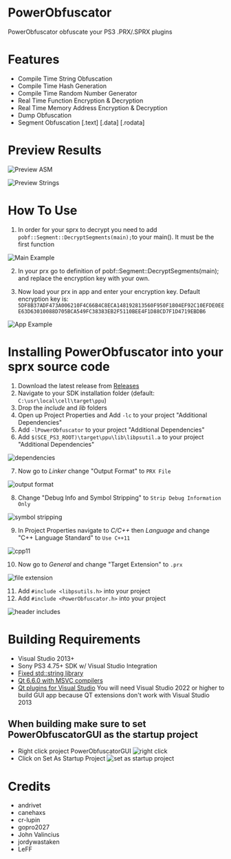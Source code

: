 # PowerObfuscator
PowerObfuscator obfuscate your PS3 .PRX/.SPRX plugins

# Features
- Compile Time String Obfuscation
- Compile Time Hash Generation
- Compile Time Random Number Generator
- Real Time Function Encryption & Decryption
- Real Time Memory Address Encryption & Decryption
- Dump Obfuscation
- Segment Obfuscation [.text] [.data] [.rodata]

# Preview Results
![Preview ASM](https://github.com/TheRouletteBoi/PowerObfuscator/blob/master/Assets/Screenshots/preview_asm_code.png)

![Preview Strings](https://github.com/TheRouletteBoi/PowerObfuscator/blob/master/Assets/Screenshots/preview_string_code.png)

# How To Use
1. In order for your sprx to decrypt you need to add `pobf::Segment::DecryptSegments(main);`to your main(). It must be the first function 

![Main Example](https://github.com/TheRouletteBoi/PowerObfuscator/blob/master/Assets/Screenshots/code_example_main.png)

2. In your prx go to definition of pobf::Segment::DecryptSegments(main); and replace the encryption key with your own.

3. Now load your prx in app and enter your encryption key. Default encryption key is: `5DF8B37ADF473A006210F4C66B4C8ECA148192813560F950F1804EF92C10EFDE0EEE63D63010088D705BCA549FC38383EB2F5110BEE4F1D88CD7F1D4719EBDB6`

![App Example](https://github.com/TheRouletteBoi/PowerObfuscator/blob/master/Assets/Screenshots/example_app.png)

# Installing PowerObfuscator into your sprx source code
1. Download the latest release from [Releases](https://github.com/TheRouletteBoi/PowerObfuscator/releases)
2. Navigate to your SDK installation folder (default: `C:\usr\local\cell\target\ppu`)
3. Drop the *include* and *lib* folders
4. Open up Project Properties and Add `-lc` to your project "Additional Dependencies"
5. Add `-lPowerObfuscator` to your project "Additional Dependencies"
6. Add `$(SCE_PS3_ROOT)\target\ppu\lib\libpsutil.a` to your project "Additional Dependencies"

![dependencies](https://github.com/TheRouletteBoi/PowerObfuscator/blob/master/Assets/Screenshots/dependencies.png)

7. Now go to *Linker* change "Output Format" to `PRX File`

![output format](https://github.com/TheRouletteBoi/PowerObfuscator/blob/master/Assets/Screenshots/outputformat.png)

8. Change "Debug Info and Symbol Stripping" to `Strip Debug Information Only`

![symbol stripping](https://github.com/TheRouletteBoi/PowerObfuscator/blob/master/Assets/Screenshots/symbolstripping.png)

9. In Project Properties navigate to *C/C++* then *Language* and change "C++ Language Standard" to `Use C++11`

![cpp11](https://github.com/TheRouletteBoi/PowerObfuscator/blob/master/Assets/Screenshots/cpp11.png)

10. Now go to *General* and change "Target Extension" to `.prx`

![file extension](https://github.com/TheRouletteBoi/PowerObfuscator/blob/master/Assets/Screenshots/fileextension.png)

11. Add `#include <libpsutils.h>` into your project
12. Add `#include <PowerObfuscator.h>` into your project

![header includes](https://github.com/TheRouletteBoi/PowerObfuscator/blob/master/Assets/Screenshots/headerincludes.png)

 
# Building Requirements
- Visual Studio 2013+
- Sony PS3 4.75+ SDK w/ Visual Studio Integration
- [Fixed std::string library](https://github.com/skiff/libpsutil/releases)
- [Qt 6.6.0 with MSVC compilers](https://www.qt.io/download-qt-installer)
- [Qt plugins for Visual Studio](https://www.youtube.com/watch?v=rH2Kq2BIGVs) You will need Visual Studio 2022 or higher to build GUI app because QT extensions don't work with Visual Studio 2013

## When building make sure to set PowerObfuscatorGUI as the startup project 
- Right click project PowerObfuscatorGUI
![right click](https://github.com/TheRouletteBoi/PowerObfuscator/blob/master/Assets/Screenshots/right_click_gui_project.png)
- Click on Set As Startup Project
![set as startup project](https://github.com/TheRouletteBoi/PowerObfuscator/blob/master/Assets/Screenshots/set_as_startup_project.png)


# Credits
- andrivet
- canehaxs
- cr-lupin
- gopro2027
- John Valincius
- jordywastaken
- LeFF
